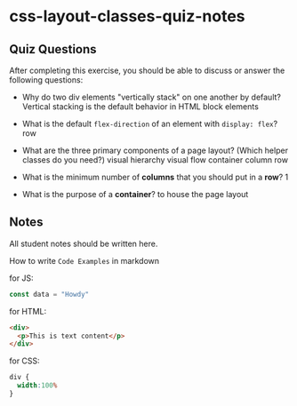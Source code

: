 # css-layout-classes-quiz-notes

## Quiz Questions

After completing this exercise, you should be able to discuss or answer the following questions:

- Why do two div elements "vertically stack" on one another by default?
Vertical stacking is the default behavior in HTML block elements
- What is the default `flex-direction` of an element with `display: flex`?
row
- What are the three primary components of a page layout? (Which helper classes do you need?) visual hierarchy visual flow
container column row
- What is the minimum number of **columns** that you should put in a **row**?
1

- What is the purpose of a **container**?
to house the page layout


## Notes

All student notes should be written here.


How to write `Code Examples` in markdown

for JS:
```javascript
const data = "Howdy"
```

for HTML:
```html
<div>
  <p>This is text content</p>
</div>
```

for CSS:
```css
div {
  width:100%
}
```
